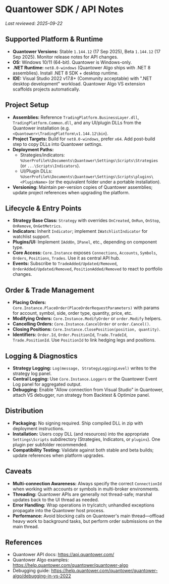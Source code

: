 # Quantower SDK / API Notes

_Last reviewed: 2025-09-22_

## Supported Platform & Runtime
- **Quantower Versions:** Stable `1.144.12` (17 Sep 2025), Beta `1.144.12` (17 Sep 2025). Monitor release notes for API changes.
- **OS:** Windows 10/11 (64-bit). Quantower is Windows-only.
- **.NET Runtime:** `net8.0-windows` (Quantower Algo ships with .NET 8 assemblies). Install .NET 8 SDK + desktop runtime.
- **IDE:** Visual Studio 2022 v17.8+ (Community acceptable) with ".NET desktop development" workload. Quantower Algo VS extension scaffolds projects automatically.

## Project Setup
- **Assemblies:** Reference `TradingPlatform.BusinessLayer.dll`, `TradingPlatform.Common.dll`, and any UI/plugin DLLs from the Quantower installation (e.g. `<Quantower>\TradingPlatform\v1.144.12\bin`).
- **Project Targets:** Build for `net8.0-windows`, prefer `x64`. Add post-build step to copy DLLs into Quantower settings.
- **Deployment Paths:**
  - Strategies/indicators: `%UserProfile%\Documents\Quantower\Settings\Scripts\Strategies` (or `...\Scripts\Indicators`).
  - UI/Plugin DLLs: `%UserProfile%\Documents\Quantower\Settings\Scripts\plugins\<PluginName>` (or the equivalent folder under a portable installation).
- **Versioning:** Maintain per-version copies of Quantower assemblies; update project references when upgrading the platform.

## Lifecycle & Entry Points
- **Strategy Base Class:** `Strategy` with overrides `OnCreated`, `OnRun`, `OnStop`, `OnRemove`, `OnGetMetrics`.
- **Indicators:** Inherit `Indicator`; implement `IWatchlistIndicator` for watchlist support.
- **Plugins/UI:** Implement `IAddOn`, `IPanel`, etc., depending on component type.
- **Core Access:** `Core.Instance` exposes `Connections`, `Accounts`, `Symbols`, `Orders`, `Positions`, `Trades`. Use it as central API hub.
- **Events:** Subscribe to `TradeAdded/Updated/Removed`, `OrderAdded/Updated/Removed`, `PositionAdded/Removed` to react to portfolio changes.

## Order & Trade Management
- **Placing Orders:** `Core.Instance.PlaceOrder(PlaceOrderRequestParameters)` with params for account, symbol, side, order type, quantity, price, etc.
- **Modifying Orders:** `Core.Instance.ModifyOrder` or `order.Modify` helpers.
- **Cancelling Orders:** `Core.Instance.CancelOrder` or `order.Cancel()`.
- **Closing Positions:** `Core.Instance.ClosePosition(position, quantity)`.
- **Identifiers:** `Order.Id`, `Order.PositionId`, `Trade.TradeId`, `Trade.PositionId`. Use `PositionId` to link hedging legs and positions.

## Logging & Diagnostics
- **Strategy Logging:** `Log(message, StrategyLoggingLevel)` writes to the strategy log panel.
- **Central Logging:** Use `Core.Instance.Loggers` or the Quantower Event Log panel for aggregated output.
- **Debugging:** Enable "Allow connection from Visual Studio" in Quantower, attach VS debugger, run strategy from Backtest & Optimize panel.

## Distribution
- **Packaging:** No signing required. Ship compiled DLL in zip with deployment instructions.
- **Installation:** Users copy DLL (and resources) into the appropriate `Settings\Scripts` subdirectory (Strategies, Indicators, or `plugins`). One plugin per subfolder recommended.
- **Compatibility Testing:** Validate against both stable and beta builds; update references when platform upgrades.

## Caveats
- **Multi-connection Awareness:** Always specify the correct `ConnectionId` when working with accounts or symbols in multi-broker environments.
- **Threading:** Quantower APIs are generally not thread-safe; marshal updates back to the UI thread as needed.
- **Error Handling:** Wrap operations in try/catch; unhandled exceptions propagate into the Quantower host process.
- **Performance:** Avoid blocking calls on Quantower's main thread—offload heavy work to background tasks, but perform order submissions on the main thread.

## References
- Quantower API docs: <https://api.quantower.com/>
- Quantower Algo examples: <https://help.quantower.com/quantower/quantower-algo>
- Debugging guide: <https://help.quantower.com/quantower/quantower-algo/debugging-in-vs-2022>
